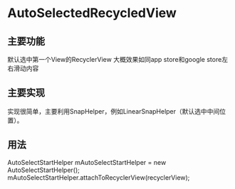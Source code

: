 # AutoSelectedRecycledView
   
## 主要功能
   默认选中第一个View的RecyclerView
   大概效果如同app store和google store左右滑动内容
   
## 主要实现
   实现很简单，主要利用SnapHelper，例如LinearSnapHelper（默认选中中间位置）。

## 用法
   AutoSelectStartHelper mAutoSelectStartHelper = new AutoSelectStartHelper();
   mAutoSelectStartHelper.attachToRecyclerView(recyclerView);
